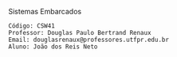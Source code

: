 
Sistemas Embarcados

    Código: CSW41
    Professor: Douglas Paulo Bertrand Renaux
    Email: douglasrenaux@professores.utfpr.edu.br
    Aluno: João dos Reis Neto




